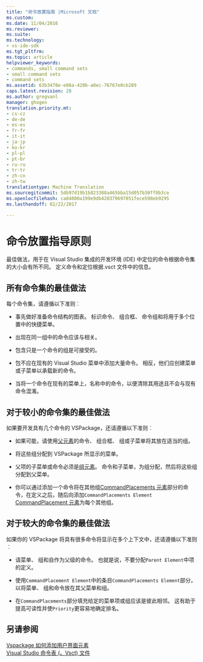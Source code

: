 ```yaml
---
title: "命令放置指南 |Microsoft 文档"
ms.custom: 
ms.date: 11/04/2016
ms.reviewer: 
ms.suite: 
ms.technology:
- vs-ide-sdk
ms.tgt_pltfrm: 
ms.topic: article
helpviewer_keywords:
- commands, small command sets
- small command sets
- command sets
ms.assetid: 63b3478e-e08a-420b-a0ec-76767e0cb289
caps.latest.revision: 28
ms.author: gregvanl
manager: ghogen
translation.priority.mt:
- cs-cz
- de-de
- es-es
- fr-fr
- it-it
- ja-jp
- ko-kr
- pl-pl
- pt-br
- ru-ru
- tr-tr
- zh-cn
- zh-tw
translationtype: Machine Translation
ms.sourcegitcommit: 5db97d19b1b823388a465bba15d057b30ff0b3ce
ms.openlocfilehash: ca84800a199e9db420379697051fece598eb9295
ms.lasthandoff: 02/22/2017

---
```

# <a name="command-placement-guidelines"></a>命令放置指导原则
最佳做法，用于在 Visual Studio 集成的开发环境 (IDE) 中定位的命令根据命令集的大小会有所不同。 定义命令和定位根据.vsct 文件中的信息。  
  
## <a name="best-practices-for-all-command-sets"></a>所有命令集的最佳做法  
 每个命令集，请遵循以下准则︰  
  
-   事先做好准备命令结构的图表。 标识命令、 组合框、 命令组和将用于多个位置中的快捷菜单。  
  
-   出现在同一组中的命令应该与相关。  
  
-   包含只是一个命令的组是可接受的。  
  
-   包不应在现有的 Visual Studio 菜单中添加大量命令。 相反，他们应创建菜单或子菜单以承载新的命令。  
  
-   当将一个命令在现有的菜单上，名称中的命令，以便清除其用途且不会与现有命令混淆。  
  
## <a name="best-practices-for-small-command-sets"></a>对于较小的命令集的最佳做法  
 如果要开发具有几个命令的 VSPackage，还请遵循以下准则︰  
  
-   如果可能，请使用[父元素](../../extensibility/parent-element.md)的命令、 组合框、 组或子菜单将其放在适当的组。  
  
-   将这些组分配到 VSPackage 所显示的菜单。  
  
-   父项的子菜单或命令必须是[组元素](../../extensibility/group-element.md)。 命令和子菜单，为组分配，然后将这些组分配到父菜单。  
  
-   你可以通过添加一个命令将在其他组[CommandPlacements 元素](../../extensibility/commandplacements-element.md)部分的命令，在定义之后，随后向添加`CommandPlacements Element` [CommandPlacement 元素](../../extensibility/commandplacement-element.md)为每个其他组。  
  
## <a name="best-practices-for-large-command-sets"></a>对于较大的命令集的最佳做法  
 如果你的 VSPackage 将具有很多命令将显示在多个上下文中，还请遵循以下准则︰  
  
-   请菜单、 组和自作为父级的命令。 也就是说，不要分配`Parent Element`中项的定义。  
  
-   使用`CommandPlacement Element`中的条目`CommandPlacements Element`部分，以将菜单、 组和命令放在其父菜单和组。  
  
-   在`CommandPlacements`部分填充给定的菜单项或组应该是彼此相邻。 这有助于提高可读性并使`Priority`更容易地确定排名。  
  
## <a name="see-also"></a>另请参阅  
 [Vspackage 如何添加用户界面元素](../../extensibility/internals/how-vspackages-add-user-interface-elements.md)   
 [Visual Studio 命令表 (。Vsct) 文件](../../extensibility/internals/visual-studio-command-table-dot-vsct-files.md)
